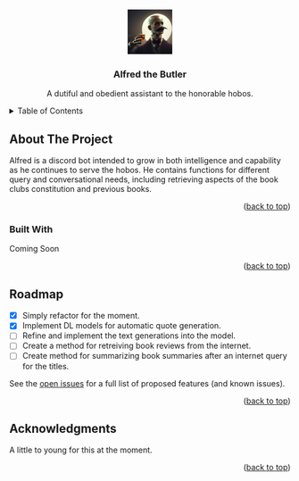 
<a name="readme-top"></a>

<!-- PROJECT LOGO -->
<br />
<div align="center">
  <a href="https://github.com/othneildrew/Best-README-Template">
    <img src="images/AlfredPic.jpg" alt="Logo" width="80" height="80">
  </a>

  <h3 align="center">Alfred the Butler</h3>

  <p align="center">
    A dutiful and obedient assistant to the honorable hobos.
    <br />
  </p>
</div>

<!-- TABLE OF CONTENTS -->
<details>
  <summary>Table of Contents</summary>
  <ol>
    <li>
      <a href="#about-the-project">About The Project</a>
      <ul>
        <li><a href="#built-with">Built With</a></li>
      </ul>
    </li>
    <li><a href="#roadmap">Roadmap</a></li>
    <li><a href="#acknowledgments">Acknowledgments</a></li>
  </ol>
</details>



<!-- ABOUT THE PROJECT -->
## About The Project

Alfred is a discord bot intended to grow in both intelligence and capability as he continues to serve the hobos. He contains functions for different query and 
conversational needs, including retrieving aspects of the book clubs constitution and previous books. 

<p align="right">(<a href="#readme-top">back to top</a>)</p>



### Built With

Coming Soon

<!-- * [![Next][Next.js]][Next-url] -->

<p align="right">(<a href="#readme-top">back to top</a>)</p>

<!-- ROADMAP -->
## Roadmap

- [X] Simply refactor for the moment.
- [X] Implement DL models for automatic quote generation. 
- [ ] Refine and implement the text generations into the model. 
- [ ] Create a method for retreiving book reviews from the internet.
- [ ] Create method for summarizing book summaries after an internet query for the titles.

See the [open issues](https://github.com/TaylorChaseHunter/Alfred/issues) for a full list of proposed features (and known issues).

<p align="right">(<a href="#readme-top">back to top</a>)</p>


<!-- ACKNOWLEDGMENTS -->
## Acknowledgments

A little to young for this at the moment.

<p align="right">(<a href="#readme-top">back to top</a>)</p>


